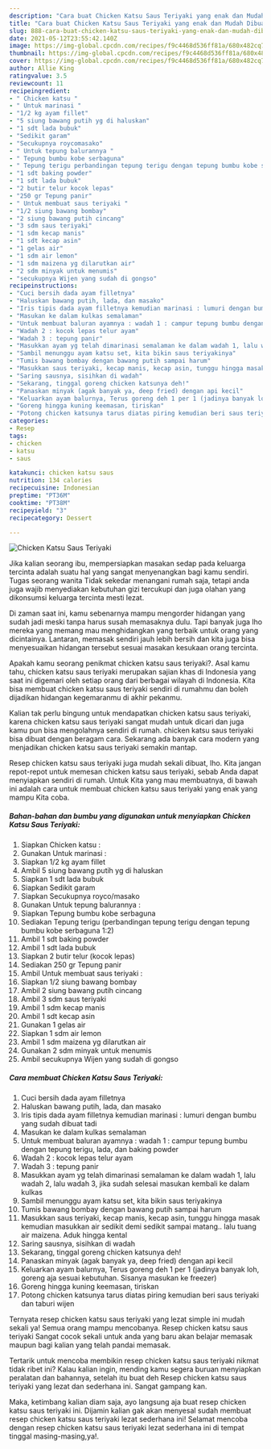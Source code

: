 ```yaml
---
description: "Cara buat Chicken Katsu Saus Teriyaki yang enak dan Mudah Dibuat"
title: "Cara buat Chicken Katsu Saus Teriyaki yang enak dan Mudah Dibuat"
slug: 888-cara-buat-chicken-katsu-saus-teriyaki-yang-enak-dan-mudah-dibuat
date: 2021-05-12T23:55:42.140Z
image: https://img-global.cpcdn.com/recipes/f9c4468d536ff81a/680x482cq70/chicken-katsu-saus-teriyaki-foto-resep-utama.jpg
thumbnail: https://img-global.cpcdn.com/recipes/f9c4468d536ff81a/680x482cq70/chicken-katsu-saus-teriyaki-foto-resep-utama.jpg
cover: https://img-global.cpcdn.com/recipes/f9c4468d536ff81a/680x482cq70/chicken-katsu-saus-teriyaki-foto-resep-utama.jpg
author: Allie King
ratingvalue: 3.5
reviewcount: 11
recipeingredient:
- " Chicken katsu "
- " Untuk marinasi "
- "1/2 kg ayam fillet"
- "5 siung bawang putih yg di haluskan"
- "1 sdt lada bubuk"
- "Sedikit garam"
- "Secukupnya roycomasako"
- " Untuk tepung balurannya "
- " Tepung bumbu kobe serbaguna"
- " Tepung terigu perbandingan tepung terigu dengan tepung bumbu kobe serbaguna 12"
- "1 sdt baking powder"
- "1 sdt lada bubuk"
- "2 butir telur kocok lepas"
- "250 gr Tepung panir"
- " Untuk membuat saus teriyaki "
- "1/2 siung bawang bombay"
- "2 siung bawang putih cincang"
- "3 sdm saus teriyaki"
- "1 sdm kecap manis"
- "1 sdt kecap asin"
- "1 gelas air"
- "1 sdm air lemon"
- "1 sdm maizena yg dilarutkan air"
- "2 sdm minyak untuk menumis"
- "secukupnya Wijen yang sudah di gongso"
recipeinstructions:
- "Cuci bersih dada ayam filletnya"
- "Haluskan bawang putih, lada, dan masako"
- "Iris tipis dada ayam filletnya kemudian marinasi : lumuri dengan bumbu yang sudah dibuat tadi"
- "Masukan ke dalam kulkas semalaman"
- "Untuk membuat baluran ayamnya : wadah 1 : campur tepung bumbu dengan tepung terigu, lada, dan baking powder"
- "Wadah 2 : kocok lepas telur ayam"
- "Wadah 3 : tepung panir"
- "Masukkan ayam yg telah dimarinasi semalaman ke dalam wadah 1, lalu wadah 2, lalu wadah 3, jika sudah selesai masukan kembali ke dalam kulkas"
- "Sambil menunggu ayam katsu set, kita bikin saus teriyakinya"
- "Tumis bawang bombay dengan bawang putih sampai harum"
- "Masukkan saus teriyaki, kecap manis, kecap asin, tunggu hingga masak kemudian masukkan air sedikit demi sedikit sampai matang.. lalu tuang air maizena. Aduk hingga kental"
- "Saring sausnya, sisihkan di wadah"
- "Sekarang, tinggal goreng chicken katsunya deh!"
- "Panaskan minyak (agak banyak ya, deep fried) dengan api kecil"
- "Keluarkan ayam balurnya, Terus goreng deh 1 per 1 (jadinya banyak loh, goreng aja sesuai kebutuhan. Sisanya masukan ke freezer)"
- "Goreng hingga kuning keemasan, tiriskan"
- "Potong chicken katsunya tarus diatas piring kemudian beri saus teriyaki dan taburi wijen"
categories:
- Resep
tags:
- chicken
- katsu
- saus

katakunci: chicken katsu saus 
nutrition: 134 calories
recipecuisine: Indonesian
preptime: "PT36M"
cooktime: "PT38M"
recipeyield: "3"
recipecategory: Dessert

---
```



![Chicken Katsu Saus Teriyaki](https://img-global.cpcdn.com/recipes/f9c4468d536ff81a/680x482cq70/chicken-katsu-saus-teriyaki-foto-resep-utama.jpg)

Jika kalian seorang ibu, mempersiapkan masakan sedap pada keluarga tercinta adalah suatu hal yang sangat menyenangkan bagi kamu sendiri. Tugas seorang  wanita Tidak sekedar menangani rumah saja, tetapi anda juga wajib menyediakan kebutuhan gizi tercukupi dan juga olahan yang dikonsumsi keluarga tercinta mesti lezat.

Di zaman  saat ini, kamu sebenarnya mampu mengorder hidangan yang sudah jadi meski tanpa harus susah memasaknya dulu. Tapi banyak juga lho mereka yang memang mau menghidangkan yang terbaik untuk orang yang dicintainya. Lantaran, memasak sendiri jauh lebih bersih dan kita juga bisa menyesuaikan hidangan tersebut sesuai masakan kesukaan orang tercinta. 



Apakah kamu seorang penikmat chicken katsu saus teriyaki?. Asal kamu tahu, chicken katsu saus teriyaki merupakan sajian khas di Indonesia yang saat ini digemari oleh setiap orang dari berbagai wilayah di Indonesia. Kita bisa membuat chicken katsu saus teriyaki sendiri di rumahmu dan boleh dijadikan hidangan kegemaranmu di akhir pekanmu.

Kalian tak perlu bingung untuk mendapatkan chicken katsu saus teriyaki, karena chicken katsu saus teriyaki sangat mudah untuk dicari dan juga kamu pun bisa mengolahnya sendiri di rumah. chicken katsu saus teriyaki bisa dibuat dengan beragam cara. Sekarang ada banyak cara modern yang menjadikan chicken katsu saus teriyaki semakin mantap.

Resep chicken katsu saus teriyaki juga mudah sekali dibuat, lho. Kita jangan repot-repot untuk memesan chicken katsu saus teriyaki, sebab Anda dapat menyiapkan sendiri di rumah. Untuk Kita yang mau membuatnya, di bawah ini adalah cara untuk membuat chicken katsu saus teriyaki yang enak yang mampu Kita coba.

<!--inarticleads1-->

##### Bahan-bahan dan bumbu yang digunakan untuk menyiapkan Chicken Katsu Saus Teriyaki:

1. Siapkan  Chicken katsu :
1. Gunakan  Untuk marinasi :
1. Siapkan 1/2 kg ayam fillet
1. Ambil 5 siung bawang putih yg di haluskan
1. Siapkan 1 sdt lada bubuk
1. Siapkan Sedikit garam
1. Siapkan Secukupnya royco/masako
1. Gunakan  Untuk tepung balurannya :
1. Siapkan  Tepung bumbu kobe serbaguna
1. Sediakan  Tepung terigu (perbandingan tepung terigu dengan tepung bumbu kobe serbaguna 1:2)
1. Ambil 1 sdt baking powder
1. Ambil 1 sdt lada bubuk
1. Siapkan 2 butir telur (kocok lepas)
1. Sediakan 250 gr Tepung panir
1. Ambil  Untuk membuat saus teriyaki :
1. Siapkan 1/2 siung bawang bombay
1. Ambil 2 siung bawang putih cincang
1. Ambil 3 sdm saus teriyaki
1. Ambil 1 sdm kecap manis
1. Ambil 1 sdt kecap asin
1. Gunakan 1 gelas air
1. Siapkan 1 sdm air lemon
1. Ambil 1 sdm maizena yg dilarutkan air
1. Gunakan 2 sdm minyak untuk menumis
1. Ambil secukupnya Wijen yang sudah di gongso




<!--inarticleads2-->

##### Cara membuat Chicken Katsu Saus Teriyaki:

1. Cuci bersih dada ayam filletnya
1. Haluskan bawang putih, lada, dan masako
1. Iris tipis dada ayam filletnya kemudian marinasi : lumuri dengan bumbu yang sudah dibuat tadi
1. Masukan ke dalam kulkas semalaman
1. Untuk membuat baluran ayamnya : wadah 1 : campur tepung bumbu dengan tepung terigu, lada, dan baking powder
1. Wadah 2 : kocok lepas telur ayam
1. Wadah 3 : tepung panir
1. Masukkan ayam yg telah dimarinasi semalaman ke dalam wadah 1, lalu wadah 2, lalu wadah 3, jika sudah selesai masukan kembali ke dalam kulkas
1. Sambil menunggu ayam katsu set, kita bikin saus teriyakinya
1. Tumis bawang bombay dengan bawang putih sampai harum
1. Masukkan saus teriyaki, kecap manis, kecap asin, tunggu hingga masak kemudian masukkan air sedikit demi sedikit sampai matang.. lalu tuang air maizena. Aduk hingga kental
1. Saring sausnya, sisihkan di wadah
1. Sekarang, tinggal goreng chicken katsunya deh!
1. Panaskan minyak (agak banyak ya, deep fried) dengan api kecil
1. Keluarkan ayam balurnya, Terus goreng deh 1 per 1 (jadinya banyak loh, goreng aja sesuai kebutuhan. Sisanya masukan ke freezer)
1. Goreng hingga kuning keemasan, tiriskan
1. Potong chicken katsunya tarus diatas piring kemudian beri saus teriyaki dan taburi wijen




Ternyata resep chicken katsu saus teriyaki yang lezat simple ini mudah sekali ya! Semua orang mampu mencobanya. Resep chicken katsu saus teriyaki Sangat cocok sekali untuk anda yang baru akan belajar memasak maupun bagi kalian yang telah pandai memasak.

Tertarik untuk mencoba membikin resep chicken katsu saus teriyaki nikmat tidak ribet ini? Kalau kalian ingin, mending kamu segera buruan menyiapkan peralatan dan bahannya, setelah itu buat deh Resep chicken katsu saus teriyaki yang lezat dan sederhana ini. Sangat gampang kan. 

Maka, ketimbang kalian diam saja, ayo langsung aja buat resep chicken katsu saus teriyaki ini. Dijamin kalian gak akan menyesal sudah membuat resep chicken katsu saus teriyaki lezat sederhana ini! Selamat mencoba dengan resep chicken katsu saus teriyaki lezat sederhana ini di tempat tinggal masing-masing,ya!.

